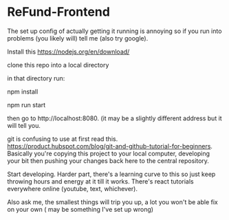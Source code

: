 # ReFund-Frontend

The set up config of actually getting it running is annoying so if you run into problems (you likely will) tell me (also try google).

Install this
https://nodejs.org/en/download/

clone this repo into a local directory

in that directory run:

npm install

npm run start

then go to http://localhost:8080. (it may be a slightly different address but it will tell you.

git is confusing to use at first read this.
https://product.hubspot.com/blog/git-and-github-tutorial-for-beginners.
Basically you're copying this project to your local computer, developing your bit 
then pushing your changes back here to the central repository.

Start developing. Harder part, there's a learning curve to this so just keep throwing hours and energy at it till it works.
There's react tutorials everywhere online (youtube, text, whichever). 

Also ask me, the smallest things will trip you up, a lot you won't be able fix on your own ( may be something I've set up wrong)

